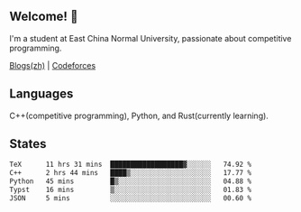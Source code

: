 ## Welcome! 👋

I'm a student at East China Normal University, passionate about competitive programming.

[Blogs(zh)](https://blog.hikariyo.net) | [Codeforces](https://codeforces.com/profile/hikariyo)

## Languages

C++(competitive programming), Python, and Rust(currently learning).

## States

<!--START_SECTION:waka-->

```txt
TeX      11 hrs 31 mins  ██████████████████▓░░░░░░   74.92 %
C++      2 hrs 44 mins   ████▒░░░░░░░░░░░░░░░░░░░░   17.77 %
Python   45 mins         █▒░░░░░░░░░░░░░░░░░░░░░░░   04.88 %
Typst    16 mins         ▒░░░░░░░░░░░░░░░░░░░░░░░░   01.83 %
JSON     5 mins          ░░░░░░░░░░░░░░░░░░░░░░░░░   00.60 %
```

<!--END_SECTION:waka-->


